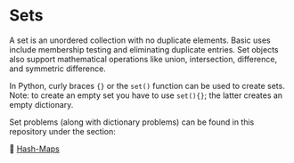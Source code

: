 # Sets

<p>  A set is an unordered collection with no duplicate elements. Basic uses include membership testing and eliminating duplicate entries. Set objects also support mathematical operations like union, intersection, difference, and symmetric difference. </p> 

<p> In Python, curly braces <code>{}</code> or the <code>set()</code> function can be used to create sets. Note: to create an empty set you have to use <code>set()</code, not <code>{}</code>; the latter creates an empty dictionary.</p>

<p> Set problems (along with dictionary problems) can be found in this repository under the section:</p> 

:link: [Hash-Maps](/2%20Data%20Structures.md)
